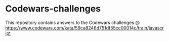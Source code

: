 # Codewars-challenges
This repository contains answers to the Codewars challenges @ https://www.codewars.com/kata/59ca8246d751df55cc00014c/train/javascript 

